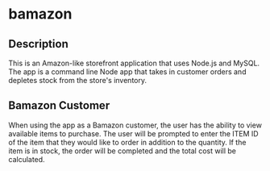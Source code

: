 # bamazon

## Description
This is an Amazon-like storefront application that uses Node.js and MySQL. The app is a command line Node app that takes in customer orders and depletes stock from the store's inventory.

## Bamazon Customer
When using the app as a Bamazon customer, the user has the ability to view available items to purchase. The user will be prompted to enter the ITEM ID of the item that they would like to order in addition to the quantity. If the item is in stock, the order will be completed and the total cost will be calculated. 

